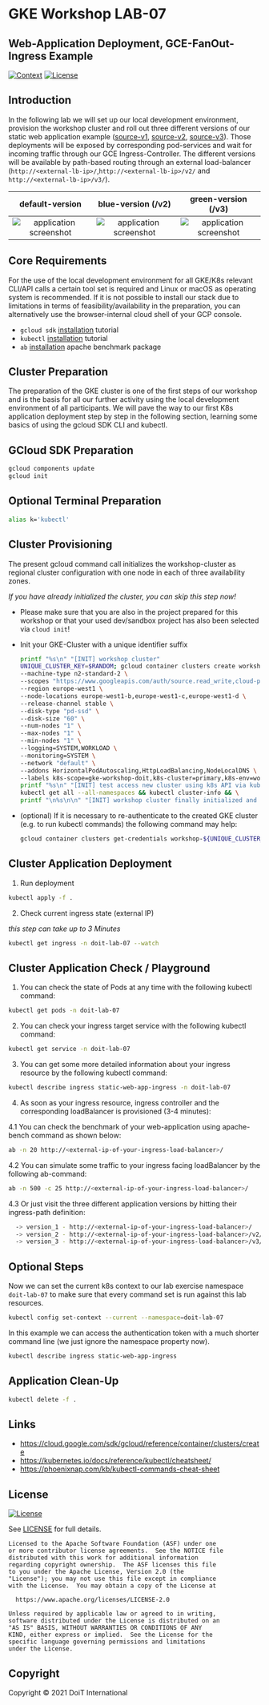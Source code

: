 # GKE Workshop LAB-07

## Web-Application Deployment, GCE-FanOut-Ingress Example

[![Context](https://img.shields.io/badge/GKE%20Fundamentals-1-blue.svg)](#)
[![License](https://img.shields.io/badge/License-Apache%202.0-blue.svg)](https://opensource.org/licenses/Apache-2.0)

## Introduction

In the following lab we will set up our local development environment, provision the workshop cluster and roll out three different versions of our static web application example ([source-v1](https://github.com/doitintl/labs-web-app-static), [source-v2](https://github.com/doitintl/labs-web-app-static-blue), [source-v3](https://github.com/doitintl/labs-web-app-static-green)). Those deployments will be exposed by corresponding pod-services and wait for incoming traffic through our GCE Ingress-Controller. The different versions will be available by path-based routing through an external load-balancer (`http://<external-lb-ip>/`,`http://<external-lb-ip>/v2/` and `http://<external-lb-ip>/v3/`).

|                              default-version                               |                             blue-version (/v2)                             |                            green-version (/v3)                             |
| :------------------------------------------------------------------------: | :------------------------------------------------------------------------: | :------------------------------------------------------------------------: |
| ![application screenshot](../.github/media/lab-07-screenshot-small-v1.png) | ![application screenshot](../.github/media/lab-07-screenshot-small-v2.png) | ![application screenshot](../.github/media/lab-07-screenshot-small-v3.png) |

## Core Requirements

For the use of the local development environment for all GKE/K8s relevant CLI/API calls a certain tool set is required and Linux or macOS as operating system is recommended. If it is not possible to install our stack due to limitations in terms of feasibility/availability in the preparation, you can alternatively use the browser-internal cloud shell of your GCP console.

- `gcloud sdk` [installation](https://cloud.google.com/sdk/docs/install) tutorial
- `kubectl` [installation](https://kubernetes.io/docs/tasks/tools/) tutorial
- `ab` [installation](https://packages.debian.org/stretch/apache2-utils) apache benchmark package

## Cluster Preparation

The preparation of the GKE cluster is one of the first steps of our workshop and is the basis for all our further activity using the local development environment of all participants. We will pave the way to our first K8s application deployment step by step in the following section, learning some basics of using the gcloud SDK CLI and kubectl.

## GCloud SDK Preparation

```bash
gcloud components update
gcloud init
```

## Optional Terminal Preparation

```bash
alias k='kubectl'
```

## Cluster Provisioning

The present gcloud command call initializes the workshop-cluster as regional cluster configuration with one node in each of three availability zones.

_If you have already initialized the cluster, you can skip this step now!_

- Please make sure that you are also in the project prepared for this workshop or that your used dev/sandbox project has also been selected via `cloud init`!

- Init your GKE-Cluster with a unique identifier suffix

  ```bash
  printf "%s\n" "[INIT] workshop cluster"
  UNIQUE_CLUSTER_KEY=$RANDOM; gcloud container clusters create workshop-${UNIQUE_CLUSTER_KEY} \
  --machine-type n2-standard-2 \
  --scopes "https://www.googleapis.com/auth/source.read_write,cloud-platform" \
  --region europe-west1 \
  --node-locations europe-west1-b,europe-west1-c,europe-west1-d \
  --release-channel stable \
  --disk-type "pd-ssd" \
  --disk-size "60" \
  --num-nodes "1" \
  --max-nodes "1" \
  --min-nodes "1" \
  --logging=SYSTEM,WORKLOAD \
  --monitoring=SYSTEM \
  --network "default" \
  --addons HorizontalPodAutoscaling,HttpLoadBalancing,NodeLocalDNS \
  --labels k8s-scope=gke-workshop-doit,k8s-cluster=primary,k8s-env=workshop && \
  printf "%s\n" "[INIT] test access new cluster using k8s API via kubectl" \
  kubectl get all --all-namespaces && kubectl cluster-info && \
  printf "\n%s\n\n" "[INIT] workshop cluster finally initialized and available by ID -> [ workshop-${UNIQUE_CLUSTER_KEY} ] <-"
  ```

- (optional) If it is necessary to re-authenticate to the created GKE cluster (e.g. to run kubectl commands) the following command may help:

  ```bash
  gcloud container clusters get-credentials workshop-${UNIQUE_CLUSTER_KEY}
  ```

## Cluster Application Deployment

1. Run deployment

```bash
kubectl apply -f .
```

2. Check current ingress state (external IP)

_this step can take up to 3 Minutes_

```bash
kubectl get ingress -n doit-lab-07 --watch
```

## Cluster Application Check / Playground

1. You can check the state of Pods at any time with the following kubectl command:

```bash
kubectl get pods -n doit-lab-07
```

2. You can check your ingress target service with the following kubectl command:

```bash
kubectl get service -n doit-lab-07
```

3. You can get some more detailed information about your ingress resource by the following kubectl command:

```bash
kubectl describe ingress static-web-app-ingress -n doit-lab-07
```

4. As soon as your ingress resource, ingress controller and the corresponding loadBalancer is provisioned (3-4 minutes):

4.1 You can check the benchmark of your web-application using apache-bench command as shown below:

```bash
ab -n 20 http://<external-ip-of-your-ingress-load-balancer>/
```

4.2 You can simulate some traffic to your ingress facing loadBalancer by the following ab-command:

```bash
ab -n 500 -c 25 http://<external-ip-of-your-ingress-load-balancer>/
```

4.3 Or just visit the three different application versions by hitting their ingress-path definition:

```bash
  -> version_1 - http://<external-ip-of-your-ingress-load-balancer>/
  -> version_2 - http://<external-ip-of-your-ingress-load-balancer>/v2/
  -> version_3 - http://<external-ip-of-your-ingress-load-balancer>/v3/
```

## Optional Steps

Now we can set the current k8s context to our lab exercise namespace `doit-lab-07` to make sure that every command set is run against this lab resources.

```bash
kubectl config set-context --current --namespace=doit-lab-07
```

In this example we can access the authentication token with a much shorter command line (we just ignore the namespace property now).

```bash
kubectl describe ingress static-web-app-ingress
```

## Application Clean-Up

```bash
kubectl delete -f .
```

## Links

- https://cloud.google.com/sdk/gcloud/reference/container/clusters/create
- https://kubernetes.io/docs/reference/kubectl/cheatsheet/
- https://phoenixnap.com/kb/kubectl-commands-cheat-sheet

## License

[![License](https://img.shields.io/badge/License-Apache%202.0-blue.svg)](https://opensource.org/licenses/Apache-2.0)

See [LICENSE](LICENSE) for full details.

    Licensed to the Apache Software Foundation (ASF) under one
    or more contributor license agreements.  See the NOTICE file
    distributed with this work for additional information
    regarding copyright ownership.  The ASF licenses this file
    to you under the Apache License, Version 2.0 (the
    "License"); you may not use this file except in compliance
    with the License.  You may obtain a copy of the License at

      https://www.apache.org/licenses/LICENSE-2.0

    Unless required by applicable law or agreed to in writing,
    software distributed under the License is distributed on an
    "AS IS" BASIS, WITHOUT WARRANTIES OR CONDITIONS OF ANY
    KIND, either express or implied.  See the License for the
    specific language governing permissions and limitations
    under the License.

## Copyright

Copyright © 2021 DoiT International
